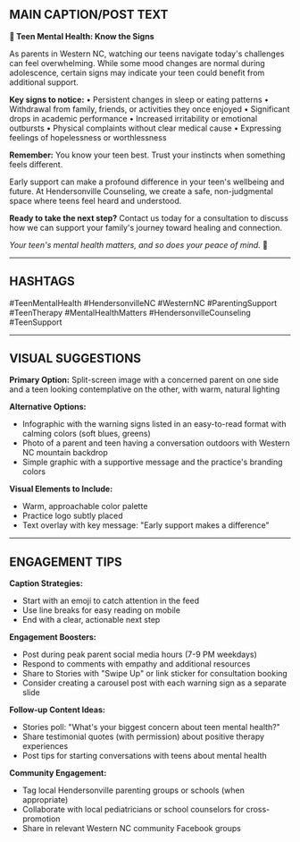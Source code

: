 ## MAIN CAPTION/POST TEXT

**🧡 Teen Mental Health: Know the Signs**

As parents in Western NC, watching our teens navigate today's challenges can feel overwhelming. While some mood changes are normal during adolescence, certain signs may indicate your teen could benefit from additional support.

**Key signs to notice:**
• Persistent changes in sleep or eating patterns
• Withdrawal from family, friends, or activities they once enjoyed
• Significant drops in academic performance
• Increased irritability or emotional outbursts
• Physical complaints without clear medical cause
• Expressing feelings of hopelessness or worthlessness

**Remember:** You know your teen best. Trust your instincts when something feels different.

Early support can make a profound difference in your teen's wellbeing and future. At Hendersonville Counseling, we create a safe, non-judgmental space where teens feel heard and understood.

**Ready to take the next step?** Contact us today for a consultation to discuss how we can support your family's journey toward healing and connection.

*Your teen's mental health matters, and so does your peace of mind.* 💙

---

## HASHTAGS
#TeenMentalHealth #HendersonvilleNC #WesternNC #ParentingSupport #TeenTherapy #MentalHealthMatters #HendersonvilleCounseling #TeenSupport

---

## VISUAL SUGGESTIONS

**Primary Option:** Split-screen image with a concerned parent on one side and a teen looking contemplative on the other, with warm, natural lighting

**Alternative Options:**
- Infographic with the warning signs listed in an easy-to-read format with calming colors (soft blues, greens)
- Photo of a parent and teen having a conversation outdoors with Western NC mountain backdrop
- Simple graphic with a supportive message and the practice's branding colors

**Visual Elements to Include:**
- Warm, approachable color palette
- Practice logo subtly placed
- Text overlay with key message: "Early support makes a difference"

---

## ENGAGEMENT TIPS

**Caption Strategies:**
- Start with an emoji to catch attention in the feed
- Use line breaks for easy reading on mobile
- End with a clear, actionable next step

**Engagement Boosters:**
- Post during peak parent social media hours (7-9 PM weekdays)
- Respond to comments with empathy and additional resources
- Share to Stories with "Swipe Up" or link sticker for consultation booking
- Consider creating a carousel post with each warning sign as a separate slide

**Follow-up Content Ideas:**
- Stories poll: "What's your biggest concern about teen mental health?"
- Share testimonial quotes (with permission) about positive therapy experiences
- Post tips for starting conversations with teens about mental health

**Community Engagement:**
- Tag local Hendersonville parenting groups or schools (when appropriate)
- Collaborate with local pediatricians or school counselors for cross-promotion
- Share in relevant Western NC community Facebook groups